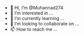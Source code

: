 - 👋 Hi, I’m @Muhannad274
- 👀 I’m interested in ...
- 🌱 I’m currently learning ...
- 💞️ I’m looking to collaborate on ...
- 📫 How to reach me ...

<!---
Muhannad274/Muhannad274 is a ✨ special ✨ repository because its `README.md` (this file) appears on your GitHub profile.
You can click the Preview link to take a look at your changes.
--->


